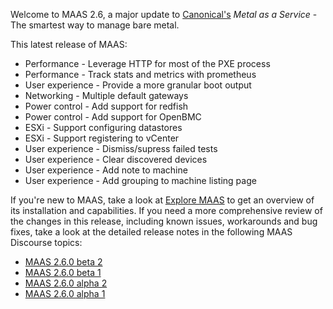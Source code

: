 Welcome to MAAS 2.6, a major update to [Canonical's](https://www.canonical.com/) *Metal as a Service* - The smartest way to manage bare metal.

This latest release of MAAS:

-   Performance - Leverage HTTP for most of the PXE process
-   Performance - Track stats and metrics with prometheus
-   User experience - Provide a more granular boot output
-   Networking - Multiple default gateways
-   Power control - Add support for redfish
-   Power control - Add support for OpenBMC
-   ESXi - Support configuring datastores
-   ESXi - Support registering to vCenter
-   User experience - Dismiss/supress failed tests
-   User experience - Clear discovered devices
-   User experience - Add note to machine
-   User experience - Add grouping to machine listing page

If you're new to MAAS, take a look at [Explore MAAS](intro-explore.md) to get an overview of its installation and capabilities. If you need a more comprehensive review of the changes in this release, including known issues, workarounds and bug fixes, take a look at the detailed release notes in the following MAAS Discourse topics:

-   [MAAS 2.6.0 beta 2](https://discourse.maas.io/t/2-6-0-beta-2-released/523)
-   [MAAS 2.6.0 beta 1](https://discourse.maas.io/t/2-6-0-beta-1-released/495)
-   [MAAS 2.6.0 alpha 2](https://discourse.maas.io/t/maas-2-6-0-alpha-2-released/460)
-   [MAAS 2.6.0 alpha 1](https://discourse.maas.io/t/maas-2-6-0-alpha-1-released/413)

<!-- LINKS -->

